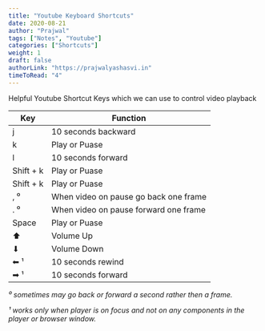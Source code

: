 ```yaml
---
title: "Youtube Keyboard Shortcuts"
date: 2020-08-21
author: "Prajwal"
tags: ["Notes", "Youtube"]
categories: ["Shortcuts"]
weight: 1
draft: false
authorLink: "https://prajwalyashasvi.in"
timeToRead: "4"
---
```


Helpful Youtube Shortcut Keys which we can use to control video playback <!--more-->

| Key       | Function                              |
| --------- | ------------------------------------- |
| j         | 10 seconds backward                   |
| k         | Play or Puase                         |
| l         | 10 seconds forward                    |
| Shift + k | Play or Puase                         |
| Shift + k | Play or Puase                         |
| , ⁰       | When video on pause go back one frame |
| . ⁰       | When video on pause forward one frame |
| Space     | Play or Puase                         |
| ⬆         | Volume Up                             |
| ⬇         | Volume Down                           |
| ⬅ ¹       | 10 seconds rewind                     |
| ➡ ¹       | 10 seconds forward                    |

_⁰ sometimes may go back or forward a second rather then a frame._

_¹ works only when player is on focus and not on any components in the player or browser window._

